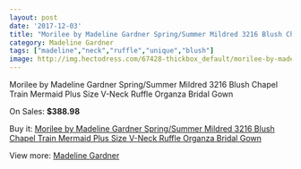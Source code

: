 ```yaml
---
layout: post
date: '2017-12-03'
title: "Morilee by Madeline Gardner Spring/Summer Mildred 3216 Blush Chapel Train Mermaid Plus Size V-Neck Ruffle Organza Bridal Gown"
category: Madeline Gardner
tags: ["madeline","neck","ruffle","unique","blush"]
image: http://img.hectodress.com/67428-thickbox_default/morilee-by-madeline-gardner-spring-summer-mildred-3216-blush-chapel-train-mermaid-plus-size-v-neck-ruffle-organza-bridal-gown.jpg
---
```

Morilee by Madeline Gardner Spring/Summer Mildred 3216 Blush Chapel Train Mermaid Plus Size V-Neck Ruffle Organza Bridal Gown

On Sales: **$388.98**
<a href="https://www.hectodress.com/madeline-gardner/21441-morilee-by-madeline-gardner-spring-summer-mildred-3216-blush-chapel-train-mermaid-plus-size-v-neck-ruffle-organza-bridal-gown.html"><amp-img layout="responsive" width="600" height="600" src="//img.hectodress.com/67428-thickbox_default/morilee-by-madeline-gardner-spring-summer-mildred-3216-blush-chapel-train-mermaid-plus-size-v-neck-ruffle-organza-bridal-gown.jpg" alt="Morilee by Madeline Gardner Spring/Summer Mildred 3216 Blush Chapel Train Mermaid Plus Size V-Neck Ruffle Organza Bridal Gown 0" /></a>
<a href="https://www.hectodress.com/madeline-gardner/21441-morilee-by-madeline-gardner-spring-summer-mildred-3216-blush-chapel-train-mermaid-plus-size-v-neck-ruffle-organza-bridal-gown.html"><amp-img layout="responsive" width="600" height="600" src="//img.hectodress.com/67434-thickbox_default/morilee-by-madeline-gardner-spring-summer-mildred-3216-blush-chapel-train-mermaid-plus-size-v-neck-ruffle-organza-bridal-gown.jpg" alt="Morilee by Madeline Gardner Spring/Summer Mildred 3216 Blush Chapel Train Mermaid Plus Size V-Neck Ruffle Organza Bridal Gown 1" /></a>
<a href="https://www.hectodress.com/madeline-gardner/21441-morilee-by-madeline-gardner-spring-summer-mildred-3216-blush-chapel-train-mermaid-plus-size-v-neck-ruffle-organza-bridal-gown.html"><amp-img layout="responsive" width="600" height="600" src="//img.hectodress.com/67433-thickbox_default/morilee-by-madeline-gardner-spring-summer-mildred-3216-blush-chapel-train-mermaid-plus-size-v-neck-ruffle-organza-bridal-gown.jpg" alt="Morilee by Madeline Gardner Spring/Summer Mildred 3216 Blush Chapel Train Mermaid Plus Size V-Neck Ruffle Organza Bridal Gown 2" /></a>
<a href="https://www.hectodress.com/madeline-gardner/21441-morilee-by-madeline-gardner-spring-summer-mildred-3216-blush-chapel-train-mermaid-plus-size-v-neck-ruffle-organza-bridal-gown.html"><amp-img layout="responsive" width="600" height="600" src="//img.hectodress.com/67432-thickbox_default/morilee-by-madeline-gardner-spring-summer-mildred-3216-blush-chapel-train-mermaid-plus-size-v-neck-ruffle-organza-bridal-gown.jpg" alt="Morilee by Madeline Gardner Spring/Summer Mildred 3216 Blush Chapel Train Mermaid Plus Size V-Neck Ruffle Organza Bridal Gown 3" /></a>
<a href="https://www.hectodress.com/madeline-gardner/21441-morilee-by-madeline-gardner-spring-summer-mildred-3216-blush-chapel-train-mermaid-plus-size-v-neck-ruffle-organza-bridal-gown.html"><amp-img layout="responsive" width="600" height="600" src="//img.hectodress.com/67431-thickbox_default/morilee-by-madeline-gardner-spring-summer-mildred-3216-blush-chapel-train-mermaid-plus-size-v-neck-ruffle-organza-bridal-gown.jpg" alt="Morilee by Madeline Gardner Spring/Summer Mildred 3216 Blush Chapel Train Mermaid Plus Size V-Neck Ruffle Organza Bridal Gown 4" /></a>
<a href="https://www.hectodress.com/madeline-gardner/21441-morilee-by-madeline-gardner-spring-summer-mildred-3216-blush-chapel-train-mermaid-plus-size-v-neck-ruffle-organza-bridal-gown.html"><amp-img layout="responsive" width="600" height="600" src="//img.hectodress.com/67430-thickbox_default/morilee-by-madeline-gardner-spring-summer-mildred-3216-blush-chapel-train-mermaid-plus-size-v-neck-ruffle-organza-bridal-gown.jpg" alt="Morilee by Madeline Gardner Spring/Summer Mildred 3216 Blush Chapel Train Mermaid Plus Size V-Neck Ruffle Organza Bridal Gown 5" /></a>
<a href="https://www.hectodress.com/madeline-gardner/21441-morilee-by-madeline-gardner-spring-summer-mildred-3216-blush-chapel-train-mermaid-plus-size-v-neck-ruffle-organza-bridal-gown.html"><amp-img layout="responsive" width="600" height="600" src="//img.hectodress.com/67429-thickbox_default/morilee-by-madeline-gardner-spring-summer-mildred-3216-blush-chapel-train-mermaid-plus-size-v-neck-ruffle-organza-bridal-gown.jpg" alt="Morilee by Madeline Gardner Spring/Summer Mildred 3216 Blush Chapel Train Mermaid Plus Size V-Neck Ruffle Organza Bridal Gown 6" /></a>

Buy it: [Morilee by Madeline Gardner Spring/Summer Mildred 3216 Blush Chapel Train Mermaid Plus Size V-Neck Ruffle Organza Bridal Gown](https://www.hectodress.com/madeline-gardner/21441-morilee-by-madeline-gardner-spring-summer-mildred-3216-blush-chapel-train-mermaid-plus-size-v-neck-ruffle-organza-bridal-gown.html "Morilee by Madeline Gardner Spring/Summer Mildred 3216 Blush Chapel Train Mermaid Plus Size V-Neck Ruffle Organza Bridal Gown")

View more: [Madeline Gardner](https://www.hectodress.com/107-madeline-gardner "Madeline Gardner")